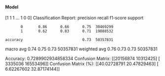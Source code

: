 #### Model
[1 1 1 ... 1 0 0]
Classification Report:
              precision    recall  f1-score   support

           0       0.86      0.66      0.75  30469299
           1       0.62      0.83      0.71  19888532

    accuracy                           0.73  50357831
   macro avg       0.74      0.75      0.73  50357831
weighted avg       0.76      0.73      0.73  50357831

Accuracy: 0.7289902934858334
Confusion Matrix:
[[20156874 10312425]
 [ 3335036 16553496]]
Confusion Matrix (%):
[[40.02728791 20.47829463]
 [ 6.62267602 32.87174144]]
